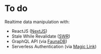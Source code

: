 # To do

Realtime data manipulation with:

- ReactJS ([NextJS](https://github.com/vercel/next.js))
- Stale While Revalidate ([SWR](https://github.com/vercel/swr))
- GraphQL API (via [FaunaDB](https://fauna.com))
- Serverless Authentication (via [Magic Link](https://magic.link/))
